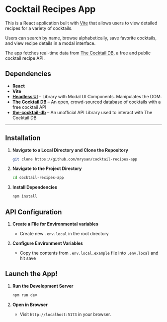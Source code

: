 # Cocktail Recipes App

This is a React application built with [Vite](https://vitejs.dev/) that allows users to view detailed recipes for a variety of cocktails.

Users can search by name, browse alphabetically, save favorite cocktails, and view recipe details in a modal interface.

The app fetches real-time data from [The Cocktail DB](https://www.thecocktaildb.com/), a free and public cocktail recipe API.

## Dependencies

- **React**
- **Vite**
- **[Headless UI](https://headlessui.com)** – Library with Modal UI Components. Manipulates the DOM.
- **[The Cocktail DB](https://www.thecocktaildb.com)** – An open, crowd-sourced database of cocktails with a free cocktail API
- **[the-cocktail-db](https://www.npmjs.com/package/the-cocktail-db)** – An unofficial API Library used to interact with The Cocktail DB

---

## Installation

1. **Navigate to a Local Directory and Clone the Repository**

   ```bash
   git clone https://github.com/mrysan/cocktail-recipes-app
   ```

2. **Navigate to the Project Directory**

   ```bash
   cd cocktail-recipes-app
   ```

3. **Install Dependencies**

   ```bash
   npm install
   ```

## API Configuration

1. **Create a File for Environmental variables**

   - Create new `.env.local` in the root directory

2. **Configure Environment Variables**

   - Copy the contents from `.env.local.example` file into `.env.local` and hit save

## Launch the App!

1. **Run the Development Server**

   ```bash
   npm run dev
   ```

2. **Open in Browser**
   - Visit `http://localhost:5173` in your browser.

